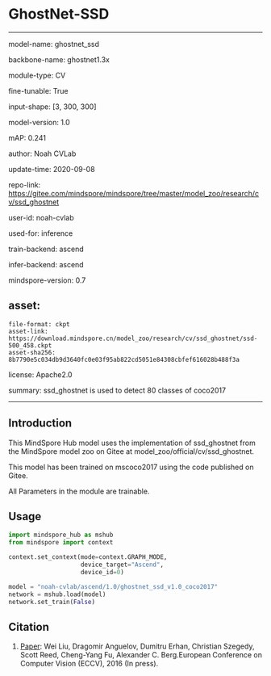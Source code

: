 # GhostNet-SSD

---

model-name: ghostnet_ssd

backbone-name: ghostnet1.3x

module-type: CV

fine-tunable: True

input-shape: [3, 300, 300]

model-version: 1.0

mAP: 0.241



author: Noah CVLab

update-time: 2020-09-08

repo-link: https://gitee.com/mindspore/mindspore/tree/master/model_zoo/research/cv/ssd_ghostnet

user-id: noah-cvlab

used-for: inference

train-backend: ascend

infer-backend: ascend

mindspore-version: 0.7

asset:
  -
    file-format: ckpt
    asset-link: https://download.mindspore.cn/model_zoo/research/cv/ssd_ghostnet/ssd-500_458.ckpt
    asset-sha256: 8b7790e5c034db9d3640fc0e03f95ab822cd5051e84308cbfef616028b488f3a

license: Apache2.0

summary: ssd_ghostnet is used to detect 80 classes of coco2017

---


## Introduction

This MindSpore Hub model uses the implementation of ssd_ghostnet from the MindSpore model zoo on Gitee at model_zoo/official/cv/ssd_ghostnet.

This model has been trained on mscoco2017 using the code published on Gitee.

All Parameters in the module are trainable.

## Usage

```python
import mindspore_hub as mshub
from mindspore import context

context.set_context(mode=context.GRAPH_MODE,
                    device_target="Ascend",
                    device_id=0)

model = "noah-cvlab/ascend/1.0/ghostnet_ssd_v1.0_coco2017"
network = mshub.load(model)
network.set_train(False)

```

## Citation

1. [Paper](https://arxiv.org/abs/1512.02325):   Wei Liu, Dragomir Anguelov, Dumitru Erhan, Christian Szegedy, Scott Reed, Cheng-Yang Fu, Alexander C. Berg.European Conference on Computer Vision (ECCV), 2016 (In press).
